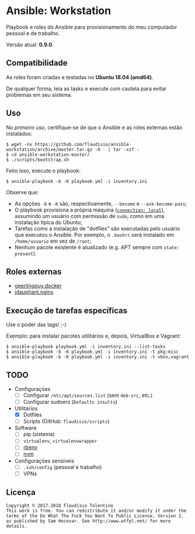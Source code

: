 # Ansible: Workstation

Playbook e roles do Ansible para provisionamento do meu computador pessoal e de
trabalho.

Versão atual: **0.9.0**.

## Compatibilidade

As roles foram criadas e testadas no **Ubuntu 18.04 (amd64)**.

De qualquer forma, leia as tasks e execute com cautela para evitar problemas em seu sistema.

[netboot]: http://cdimage.ubuntu.com/netboot/xenial/

## Uso

No _primeiro uso_, certifique-se de que o Ansible e as roles externas estão instalados:

```console
$ wget -nv https://github.com/flaudisio/ansible-workstation/archive/master.tar.gz -O - | tar -xzf -
$ cd ansible-workstation-master/
$ ./scripts/bootstrap.sh
```

Feito isso, execute o playbook:

```console
$ ansible-playbook -b -K playbook.yml -i inventory.ini
```

Observe que:

- As opções `-b` e `-K` são, respectivamente, `--become` e `--ask-become-pass`;
- O playbook provisiona a própria máquina ([`connection: local`](playbook.yml)),
  assumindo um usuário com permissão de `sudo`, como em uma instalação típica do
  Ubuntu;
- Tarefas como a instalação de "dotfiles" são executadas pelo usuário que executou
  o Ansible. Por exemplo, o `.bashrc` será instalado em `/home/usuario` em vez de
  `/root`;
- Nenhum pacote existente é atualizado (e.g. APT sempre com `state: present`).

## Roles externas

- [geerlingguy.docker](https://github.com/geerlingguy/ansible-role-docker)
- [jdauphant.nginx](https://github.com/jdauphant/ansible-role-nginx)

## Execução de tarefas específicas

Use o poder das tags! ;-)

Exemplo: para instalar pacotes utilitários e, depois, VirtualBox e Vagrant:

```console
$ ansible-playbook playbook.yml -i inventory.ini --list-tasks
$ ansible-playbook -b -K playbook.yml -i inventory.ini -t pkg:misc
$ ansible-playbook -b -K playbook.yml -i inventory.ini -t vbox,vagrant
```

## TODO

- Configurações
  - [ ] Configurar `/etc/apt/sources.list` (sem `deb-src`, etc.)
  - [ ] Configurar sudoers (`Defaults insults`)

- Utilitários
  - [x] Dotfiles
  - [ ] Scripts (GitHub: `flaudisio/scripts`)

- Software
  - [ ] pip (sistema)
  - [ ] `virtualenv`, `virtualenvwrapper`
  - [ ] [rbenv](https://github.com/rbenv/rbenv#installation)
  - [ ] [nvm](https://github.com/creationix/nvm#manual-install)

- Configurações sensíveis
  - [ ] `.ssh/config` (pessoal e trabalho)
  - [ ] VPNs

## Licença

```
Copyright © 2017-2018 Flaudísio Tolentino
This work is free. You can redistribute it and/or modify it under the
terms of the Do What The Fuck You Want To Public License, Version 2,
as published by Sam Hocevar. See http://www.wtfpl.net/ for more details.
```
